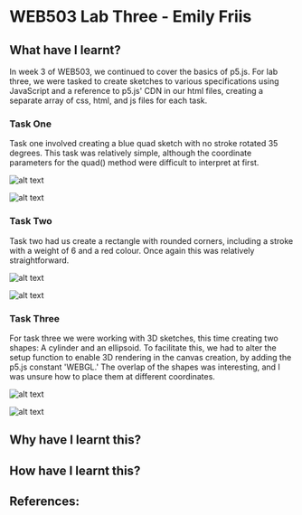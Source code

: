 # WEB503 Lab Three - Emily Friis

## What have I learnt?

In week 3 of WEB503, we continued to cover the basics of p5.js. For lab three, we were tasked to create sketches to various specifications using JavaScript and a reference to p5.js' CDN in our html files, creating a separate array of css, html, and js files for each task.

### Task One

Task one involved creating a blue quad sketch with no stroke rotated 35 degrees. This task was relatively simple, although the coordinate parameters for the quad() method were difficult to interpret at first.

![alt text](https://i.imgur.com/dZhHOE8.png)

![alt text](https://i.imgur.com/3l4OAwL.png)

### Task Two

Task two had us create a rectangle with rounded corners, including a stroke with a weight of 6 and a red colour. Once again this was relatively straightforward.

![alt text](https://i.imgur.com/sBn4nDt.png)

![alt text](https://i.imgur.com/waedYua.png)

### Task Three

For task three we were working with 3D sketches, this time creating two shapes: A cylinder and an ellipsoid. To facilitate this, we had to alter the setup function to enable 3D rendering in the canvas creation, by adding the p5.js constant 'WEBGL.' The overlap of the shapes was interesting, and I was unsure how to place them at different coordinates.

![alt text](https://i.imgur.com/OVLZTwL.png)

![alt text](https://i.imgur.com/d72U8cb.png)

## Why have I learnt this?



## How have I learnt this?



## References: